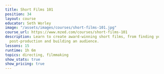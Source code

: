 ```yaml
---
title: Short Films 101
position: 34
layout: course
educator: Seth Worley
image: "/assets/images/courses/short-films-101.jpg"
course_url: https://www.mzed.com/courses/short-films-101
description: Learn to create award-winning short films, from finding your voice through
  post-production and building an audience.
lessons: 15
runtime: 1h 6m
topics: directing, filmmaking
show_stats: true
show_pricing: true
---
```


